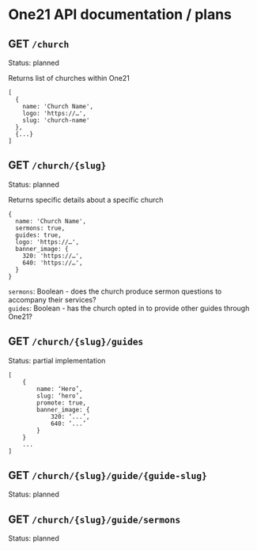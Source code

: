 # One21 API documentation / plans

## GET `/church`

Status: planned

Returns list of churches within One21

```
[
  {
    name: 'Church Name',
    logo: 'https://…',
    slug: 'church-name'
  },
  {...}
]
```
## GET `/church/{slug}`

Status: planned

Returns specific details about a specific church

```
{
  name: 'Church Name',
  sermons: true,
  guides: true,
  logo: 'https://…',
  banner_image: {
    320: 'https://…',
    640: 'https://…',
  }
}
```

`sermons`: Boolean - does the church produce sermon questions to accompany their services?   
`guides`: Boolean - has the church opted in to provide other guides through One21?

## GET `/church/{slug}/guides`

Status: partial implementation

```
[
    {
        name: ‘Hero’,
        slug: ‘hero’,
        promote: true,
        banner_image: {
            320: ‘...’,
            640: ‘...’
        }
    }
    ...
]
```

## GET `/church/{slug}/guide/{guide-slug}`

Status: planned

## GET `/church/{slug}/guide/sermons`

Status: planned
